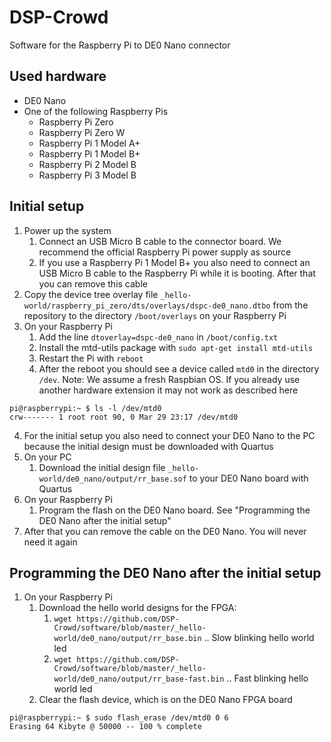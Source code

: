 # DSP-Crowd

Software for the Raspberry Pi to DE0 Nano connector

## Used hardware ##

- DE0 Nano
- One of the following Raspberry Pis
  - Raspberry Pi Zero
  - Raspberry Pi Zero W
  - Raspberry Pi 1 Model A+
  - Raspberry Pi 1 Model B+
  - Raspberry Pi 2 Model B
  - Raspberry Pi 3 Model B

## Initial setup ##

1. Power up the system
   1. Connect an USB Micro B cable to the connector board. We recommend the official Raspberry Pi power supply as source
   1. If you use a Raspberry Pi 1 Model B+ you also need to connect an USB Micro B cable to the Raspberry Pi while it is booting. After that you can remove this cable
1. Copy the device tree overlay file `_hello-world/raspberry_pi_zero/dts/overlays/dspc-de0_nano.dtbo` from the repository to the directory `/boot/overlays` on your Raspberry Pi
1. On your Raspberry Pi
   1. Add the line `dtoverlay=dspc-de0_nano` in `/boot/config.txt`
   1. Install the mtd-utils package with `sudo apt-get install mtd-utils`
   1. Restart the Pi with `reboot`
   1. After the reboot you should see a device called `mtd0` in the directory `/dev`. Note: We assume a fresh Raspbian OS. If you already use another hardware extension it may not work as described here
```
pi@raspberrypi:~ $ ls -l /dev/mtd0
crw------- 1 root root 90, 0 Mar 29 23:17 /dev/mtd0
```
4. For the initial setup you also need to connect your DE0 Nano to the PC because the initial design must be downloaded with Quartus
1. On your PC
   1. Download the initial design file `_hello-world/de0_nano/output/rr_base.sof` to your DE0 Nano board with Quartus
1. On your Raspberry Pi
   1. Program the flash on the DE0 Nano board. See "Programming the DE0 Nano after the initial setup"
1. After that you can remove the cable on the DE0 Nano. You will never need it again

## Programming the DE0 Nano after the initial setup ##

1. On your Raspberry Pi
   1. Download the hello world designs for the FPGA:
      1. `wget https://github.com/DSP-Crowd/software/blob/master/_hello-world/de0_nano/output/rr_base.bin` .. Slow blinking hello world led
      1. `wget https://github.com/DSP-Crowd/software/blob/master/_hello-world/de0_nano/output/rr_base-fast.bin` .. Fast blinking hello world led
   1. Clear the flash device, which is on the DE0 Nano FPGA board
```
pi@raspberrypi:~ $ sudo flash_erase /dev/mtd0 0 6
Erasing 64 Kibyte @ 50000 -- 100 % complete
```
